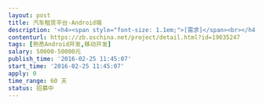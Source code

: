 ```yaml
---                
layout: post       
title: 汽车租赁平台-Android端           
description: '<h4><span style="font-size: 1.1em;">[需求]</span><br></h4><p>开发汽车租赁管理平台的后台，包括数据结构、UI、前台交互、APP数据接口</p><h4>[参考项目]</h4><ol><li>神州租车</li></ol><p><span style="color: rgb(0, 0, 0); font-size: 1.1em;">[参与方法]</span><br></p><ol><li>项目整包</li><li>人员派遣</li></ol>'     
contenturl: https://zb.oschina.net/project/detail.html?id=19035247      
tags: [熟悉Android开发,移动开发]            
salary: 50000-50000元          
publish_time: '2016-02-25 11:45:07'         
start_time: '2016-02-25 11:45:07'           
apply: 0                   
time_range: 60 天              
status: 招募中                  
---                 
```

